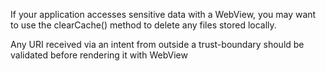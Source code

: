 If your application accesses sensitive data with a WebView, you may want to use the clearCache() method to delete any files stored locally.

Any URI received via an intent from outside a trust-boundary should be validated before rendering it with WebView